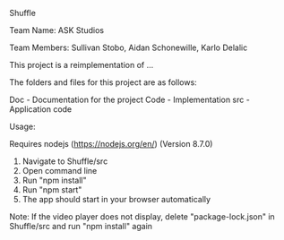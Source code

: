 Shuffle

Team Name: ASK Studios

Team Members: Sullivan Stobo, Aidan Schonewille, Karlo Delalic

This project is a reimplementation of ...

The folders and files for this project are as follows:

Doc - Documentation for the project
Code - Implementation
src - Application code


Usage:

Requires nodejs (https://nodejs.org/en/) (Version 8.7.0)

1. Navigate to Shuffle/src
2. Open command line
3. Run "npm install"
4. Run "npm start"
5. The app should start in your browser automatically

Note: If the video player does not display, delete "package-lock.json" in Shuffle/src and run "npm install" again